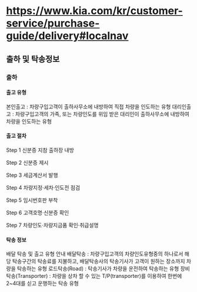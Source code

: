 # https://www.kia.com/kr/customer-service/purchase-guide/delivery#localnav

## 출하 및 탁송정보

### 출하

#### 출고 유형

본인출고 : 차량구입고객이 출하사무소에 내방하여 직접 차량을 인도하는 유형
대리인출고 : 차량구입고객의 가족, 또는 차량인도를 위임 받은 대리인이 출하사무소에 내방하여 차량을 인도하는 유형

#### 출고 절차

Step 1
신분증 지참
출하장 내방

Step 2
신분증 제시

Step 3
세금계산서 발행

Step 4
차량지정·세차·인도전 점검

Step 5
임시번호판 부착

Step 6
고객호명·신분증 확인

Step 7
차량인도·차량지금품 확인·취급설명

#### 탁송 정보

배달 탁송 및 출고 유형 안내
배달탁송 : 차량구입고객의 차량인도유형중의 하나로서 해당 탁송구간의 탁송료를 지불하고, 배달탁송사의 탁송기사가 고객이 원하는 장소까지 차량을 탁송하는 유형
로드탁송(Road) : 탁송기사가 차량을 운전하여 탁송하는 유형
장비탁송(Transporter) : 차량을 상차 할 수 있는 T/P(transporter)를 이용하여 한번에 2~4대를 싣고 운행하는 탁송 유형